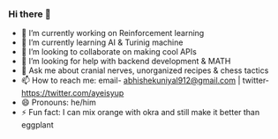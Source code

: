 ### Hi there 👋

<!--
**uniyalabhishek/uniyalabhishek** is a ✨ _special_ ✨ repository because its `README.md` (this file) appears on your GitHub profile.

Here are some ideas to get you started:
-->
- 🔭 I’m currently working on Reinforcement learning
- 🌱 I’m currently learning AI & Turinig machine
- 👯 I’m looking to collaborate on making cool APIs
- 🤔 I’m looking for help with backend development & MATH
- 💬 Ask me about cranial nerves, unorganized recipes & chess tactics
- 📫 How to reach me: email- abhishekuniyal912@gmail.com | twitter- https://twitter.com/ayeisyup
- 😄 Pronouns: he/him
- ⚡ Fun fact: I can mix orange with okra and still make it better than eggplant

